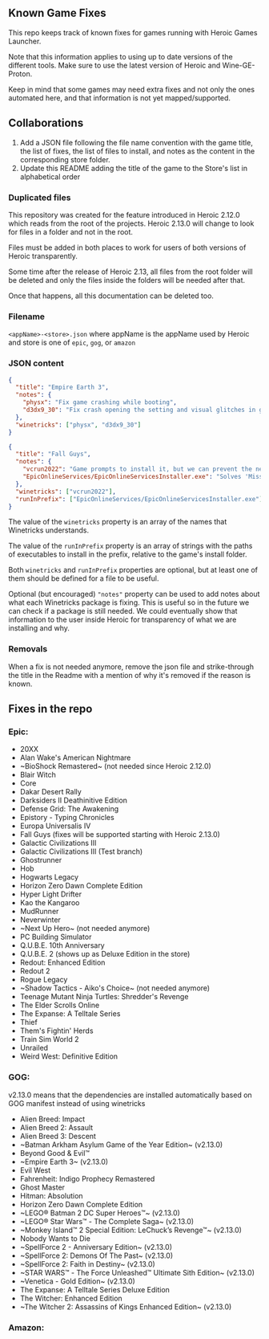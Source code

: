 ## Known Game Fixes

This repo keeps track of known fixes for games running with Heroic Games Launcher.

Note that this information applies to using up to date versions of the different tools. Make sure to use the latest version of Heroic and Wine-GE-Proton.

Keep in mind that some games may need extra fixes and not only the ones automated here, and that information is not yet mapped/supported.

## Collaborations

1. Add a JSON file following the file name convention with the game title, the list of fixes, the list of files to install, and notes as the content in the corresponding store folder.
2. Update this README adding the title of the game to the Store's list in alphabetical order

### Duplicated files

This repository was created for the feature introduced in Heroic 2.12.0 which reads from the root of the projects. Heroic 2.13.0 will change to look for files in a folder and not in the root.

Files must be added in both places to work for users of both versions of Heroic transparently.

Some time after the release of Heroic 2.13, all files from the root folder will be deleted and only the files inside the folders will be needed after that.

Once that happens, all this documentation can be deleted too.

### Filename

`<appName>-<store>.json` where appName is the appName used by Heroic and store is one of `epic`, `gog`, or `amazon`

### JSON content

```json
{
  "title": "Empire Earth 3",
  "notes": {
    "physx": "Fix game crashing while booting",
    "d3dx9_30": "Fix crash opening the setting and visual glitches in game"
  },
  "winetricks": ["physx", "d3dx9_30"]
}
```

```json
{
  "title": "Fall Guys",
  "notes": {
    "vcrun2022": "Game prompts to install it, but we can prevent the need of user interaction.",
    "EpicOnlineServices/EpicOnlineServicesInstaller.exe": "Solves 'Missing Files' error. This is required but not listed as a pre-requisite"
  },
  "winetricks": ["vcrun2022"],
  "runInPrefix": ["EpicOnlineServices/EpicOnlineServicesInstaller.exe"]
}
```

The value of the `winetricks` property is an array of the names that Winetricks understands.

The value of the `runInPrefix` property is an array of strings with the paths of executables to install in the prefix, relative to the game's install folder.

Both `winetricks` and `runInPrefix` properties are optional, but at least one of them should be defined for a file to be useful.

Optional (but encouraged) `"notes"` property can be used to add notes about what each Winetricks package is fixing. This is useful so in the future we can check if a package is still needed. We could eventually show that information to the user inside Heroic for transparency of what we are installing and why.

### Removals

When a fix is not needed anymore, remove the json file and strike-through the title in the Readme with a mention of why it's removed if the reason is known.

## Fixes in the repo

### Epic:

- 20XX
- Alan Wake's American Nightmare
- ~BioShock Remastered~ (not needed since Heroic 2.12.0)
- Blair Witch
- Core
- Dakar Desert Rally
- Darksiders II Deathinitive Edition
- Defense Grid: The Awakening
- Epistory - Typing Chronicles
- Europa Universalis IV
- Fall Guys (fixes will be supported starting with Heroic 2.13.0)
- Galactic Civilizations III
- Galactic Civilizations III (Test branch)
- Ghostrunner
- Hob
- Hogwarts Legacy
- Horizon Zero Dawn Complete Edition
- Hyper Light Drifter
- Kao the Kangaroo
- MudRunner
- Neverwinter
- ~Next Up Hero~ (not needed anymore)
- PC Building Simulator
- Q.U.B.E. 10th Anniversary
- Q.U.B.E. 2 (shows up as Deluxe Edition in the store)
- Redout: Enhanced Edition
- Redout 2
- Rogue Legacy
- ~Shadow Tactics - Aiko's Choice~ (not needed anymore)
- Teenage Mutant Ninja Turtles: Shredder's Revenge
- The Elder Scrolls Online
- The Expanse: A Telltale Series
- Thief
- Them's Fightin' Herds
- Train Sim World 2
- Unrailed
- Weird West: Definitive Edition

### GOG:

v2.13.0 means that the dependencies are installed automatically based on GOG manifest instead of using winetricks

- Alien Breed: Impact
- Alien Breed 2: Assault
- Alien Breed 3: Descent
- ~Batman Arkham Asylum Game of the Year Edition~ (v2.13.0)
- Beyond Good & Evil™
- ~Empire Earth 3~ (v2.13.0)
- Evil West
- Fahrenheit: Indigo Prophecy Remastered
- Ghost Master
- Hitman: Absolution
- Horizon Zero Dawn Complete Edition
- ~LEGO® Batman 2 DC Super Heroes™~ (v2.13.0)
- ~LEGO® Star Wars™ - The Complete Saga~ (v2.13.0)
- ~Monkey Island™ 2 Special Edition: LeChuck’s Revenge™~ (v2.13.0)
- Nobody Wants to Die
- ~SpellForce 2 - Anniversary Edition~ (v2.13.0)
- ~SpellForce 2: Demons Of The Past~ (v2.13.0)
- ~SpellForce 2: Faith in Destiny~ (v2.13.0)
- ~STAR WARS™ - The Force Unleashed™ Ultimate Sith Edition~ (v2.13.0)
- ~Venetica - Gold Edition~ (v2.13.0)
- The Expanse: A Telltale Series Deluxe Edition
- The Witcher: Enhanced Edition
- ~The Witcher 2: Assassins of Kings Enhanced Edition~ (v2.13.0)

### Amazon:
